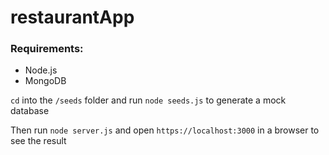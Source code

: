 # restaurantApp

### Requirements:

- Node.js
- MongoDB

`cd` into the `/seeds` folder and run `node seeds.js` to generate a mock database

Then run `node server.js` and open `https://localhost:3000` in a browser to see the result
